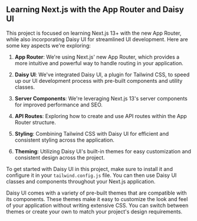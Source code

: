 ## Learning Next.js with the App Router and Daisy UI

This project is focused on learning Next.js 13+ with the new App Router, while also incorporating Daisy UI for streamlined UI development. Here are some key aspects we're exploring:

1. **App Router**: We're using Next.js' new App Router, which provides a more intuitive and powerful way to handle routing in your application.

2. **Daisy UI**: We've integrated Daisy UI, a plugin for Tailwind CSS, to speed up our UI development process with pre-built components and utility classes.

3. **Server Components**: We're leveraging Next.js 13's server components for improved performance and SEO.

4. **API Routes**: Exploring how to create and use API routes within the App Router structure.

5. **Styling**: Combining Tailwind CSS with Daisy UI for efficient and consistent styling across the application.

6. **Theming**: Utilizing Daisy UI's built-in themes for easy customization and consistent design across the project.

To get started with Daisy UI in this project, make sure to install it and configure it in your `tailwind.config.js` file. You can then use Daisy UI classes and components throughout your Next.js application.

Daisy UI comes with a variety of pre-built themes that are compatible with its components. These themes make it easy to customize the look and feel of your application without writing extensive CSS. You can switch between themes or create your own to match your project's design requirements.
